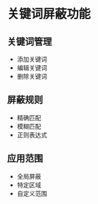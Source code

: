 # 关键词屏蔽功能

## 关键词管理
- 添加关键词
- 编辑关键词
- 删除关键词

## 屏蔽规则
- 精确匹配
- 模糊匹配
- 正则表达式

## 应用范围
- 全局屏蔽
- 特定区域
- 自定义范围 